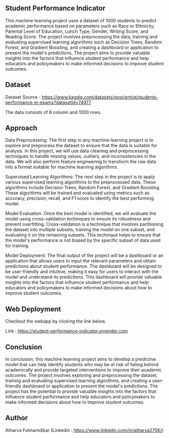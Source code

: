
## Student Performance Indicator

This machine learning project uses a dataset of 1000 students to predict academic performance based on parameters such as Race or Ethnicity, Parental Level of Education, Lunch Type, Gender, Writing Score, and Reading Score. The project involves preprocessing the data, training and evaluating supervised learning algorithms such as Decision Trees, Random Forest, and Gradient Boosting, and creating a dashboard or application to present the model's predictions. The project aims to provide valuable insights into the factors that influence student performance and help educators and policymakers to make informed decisions to improve student outcomes.


## Dataset

Dataset Source - https://www.kaggle.com/datasets/spscientist/students-performance-in-exams?datasetId=74977

The data consists of 8 column and 1000 rows.

## Approach
Data Preprocessing:
The first step in any machine learning project is to explore and preprocess the dataset to ensure that the data is suitable for analysis. In this project, we will use data cleaning and preprocessing techniques to handle missing values, outliers, and inconsistencies in the data. We will also perform feature engineering to transform the raw data into a format suitable for machine learning algorithms.

Supervised Learning Algorithms:
The next step in the project is to apply various supervised learning algorithms to the preprocessed data. These algorithms include Decision Trees, Random Forest, and Gradient Boosting. These algorithms will be trained and evaluated using metrics such as accuracy, precision, recall, and F1 score to identify the best performing model.

Model Evaluation:
Once the best model is identified, we will evaluate the model using cross-validation techniques to ensure its robustness and prevent overfitting. Cross-validation is a technique that involves partitioning the dataset into multiple subsets, training the model on one subset, and evaluating it on the remaining subsets. This technique helps to ensure that the model's performance is not biased by the specific subset of data used for training.

Model Deployment:
The final output of the project will be a dashboard or an application that allows users to input the relevant parameters and obtain predictions about student performance. The dashboard will be designed to be user-friendly and intuitive, making it easy for users to interact with the model and understand its predictions. This dashboard will provide valuable insights into the factors that influence student performance and help educators and policymakers to make informed decisions about how to improve student outcomes.
## Web Deployment

Checkout the webapp by clicking the link below.

Link : https://student-performance-indicator.onrender.com
## Conclusion

In conclusion, this machine learning project aims to develop a predictive model that can help identify students who may be at risk of falling behind academically and provide targeted interventions to improve their academic outcomes. The project involves exploring and preprocessing the dataset, training and evaluating supervised learning algorithms, and creating a user-friendly dashboard or application to present the model's predictions. The project has the potential to provide valuable insights into the factors that influence student performance and help educators and policymakers to make informed decisions about how to improve student outcomes.
## Author

Atharva Fulmamdikar (Linkedin : https://www.linkedin.com/in/atharva2706/)
